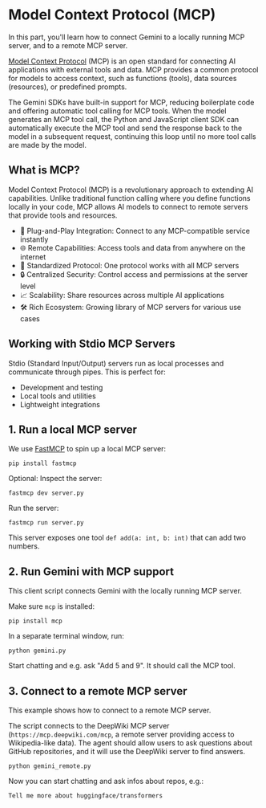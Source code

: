 # Model Context Protocol (MCP)

In this part, you'll learn how to connect Gemini to a locally running MCP server, and to a remote MCP server.

[Model Context Protocol](https://modelcontextprotocol.io/introduction) (MCP) is an open standard for connecting AI applications with external tools and data. MCP provides a common protocol for models to access context, such as functions (tools), data sources (resources), or predefined prompts.

The Gemini SDKs have built-in support for MCP, reducing boilerplate code and offering automatic tool calling for MCP tools. When the model generates an MCP tool call, the Python and JavaScript client SDK can automatically execute the MCP tool and send the response back to the model in a subsequent request, continuing this loop until no more tool calls are made by the model.

## What is MCP?

Model Context Protocol (MCP) is a revolutionary approach to extending AI capabilities. Unlike traditional function calling where you define functions locally in your code, MCP allows AI models to connect to remote servers that provide tools and resources.

- 🔌 Plug-and-Play Integration: Connect to any MCP-compatible service instantly
- 🌐 Remote Capabilities: Access tools and data from anywhere on the internet
- 🔄 Standardized Protocol: One protocol works with all MCP servers
- 🔒 Centralized Security: Control access and permissions at the server level
- 📈 Scalability: Share resources across multiple AI applications
- 🛠️ Rich Ecosystem: Growing library of MCP servers for various use cases

## Working with Stdio MCP Servers

Stdio (Standard Input/Output) servers run as local processes and communicate through pipes. This is perfect for:

- Development and testing
- Local tools and utilities
- Lightweight integrations

## 1. Run a local MCP server

We use [FastMCP](https://github.com/jlowin/fastmcp) to spin up a local MCP server:

```
pip install fastmcp
```

Optional: Inspect the server:

```
fastmcp dev server.py
```

Run the server:

```
fastmcp run server.py
```

This server exposes one tool `def add(a: int, b: int)` that can add two numbers.

## 2. Run Gemini with MCP support

This client script connects Gemini with the locally running MCP server.

Make sure `mcp` is installed:

```
pip install mcp
```

In a separate terminal window, run:

```
python gemini.py
```

Start chatting and e.g. ask "Add 5 and 9". It should call the MCP tool.


## 3. Connect to a remote MCP server

This example shows how to connect to a remote MCP server.

The script connects to the DeepWiki MCP server (`https://mcp.deepwiki.com/mcp`, a remote server providing access to Wikipedia-like data). The agent should allow users to ask questions about GitHub repositories, and it will use the DeepWiki server to find answers.

```
python gemini_remote.py
```

Now you can start chatting and ask infos about repos, e.g.:

```
Tell me more about huggingface/transformers
```

